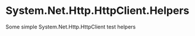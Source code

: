 System.Net.Http.HttpClient.Helpers
==================================

Some simple System.Net.Http.HttpClient test helpers
